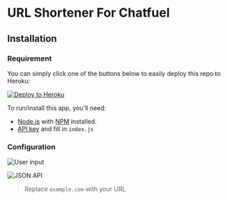 URL Shortener For Chatfuel
===
## Installation
### Requirement
You can simply click one of the buttons below to easily deploy this repo to Heroku:

[![Deploy to Heroku](https://www.herokucdn.com/deploy/button.png)](https://heroku.com/deploy)

To run/install this app, you'll need:
* [Node.js](https://nodejs.org) with [NPM](https://www.npmjs.com/) installed.
* [API key](https://developers.google.com/url-shortener/v1/getting_started#APIKey) and fill in `index.js`

### Configuration

![User input](https://i.imgur.com/dHiqOhj.png)

![JSON API](https://i.imgur.com/Ru2QPOx.png)
> Replace `example.com` with your URL